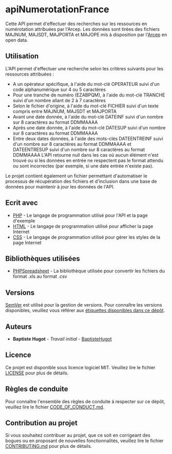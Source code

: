 # apiNumerotationFrance
Cette API permet d'effectuer des recherches sur les ressources en numérotation attribuées par l'Arcep. Les données sont tirées des fichiers MAJNUM, MAJSDT, MAJPORTA et MAJOPE mis à disposition par l'[Arcep](https://www.data.gouv.fr/fr/datasets/ressources-en-numerotation-telephonique/) en open data.

## Utilisation
L'API permet d'effectuer une recherche selon les critères suivants pour les ressources attribuées :
* A un opérateur spécifique, à l'aide du mot-clé OPERATEUR suivi d'un code alphanumérique sur 4 ou 5 caractères
* Pour une tranche de numéro (EZABPQM), à l'aide du mot-clé TRANCHE suivi d'un nombre allant de 2 à 7 caractères
* Selon le fichier d'origine, à l'aide du mot-clé FICHIER suivi d'un texte compris entre MAJNUM, MAJSDT et MAJPORTA
* Avant une date donnée, à l'aide du mot-clé DATEINF suivi d'un nombre sur 8 caractères au format DDMMAAAA
* Après une date donnée, à l'aide du mot-clé DATESUP suivi d'un nombre sur 8 caractères au format DDMMAAAA
* Entre deux dates données, à l'aide des mots-clés DATEENTREINF suivi d'un nombre sur 8 caractères au format DDMMAAAA et DATEENTRESUP suivi d'un nombre sur 8 caractères au format DDMMAAAA
L'API retourne null dans les cas où aucun élément n'est trouvé ou si les données en entrée ne respectent pas le format attendu ou sont incorrectes (par exemple, si une date entrée n'existe pas).

Le projet contient également un fichier permettant d'automatiser le processus de récupération des fichiers et d'inclusion dans une base de données pour maintenir à jour les données de l'API.

## Ecrit avec
* [PHP](https://secure.php.net/) - Le langage de programmation utilisé pour l'API et la page d'exemple
* [HTML](https://www.w3.org/html/) - Le langage de programmation utilisé pour afficher la page Internet
* [CSS](https://www.w3.org/Style/CSS/) - Le langage de programmation utilisé pour gérer les styles de la page Internet

## Bibliothèques utilisées
* [PHPSpreadsheet](https://phpspreadsheet.readthedocs.io/) - La bibliothèque utilisée pour convertir les fichiers du format .xls au format .csv

## Versions
[SemVer](http://semver.org/) est utilisé pour la gestion de versions. Pour connaître les versions disponibles, veuillez vous référer aux [étiquettes disponibles dans ce dépôt](https://github.com/BaptisteHugot/apiNumerotationFrance/releases/).

## Auteurs
* **Baptiste Hugot** - *Travail initial* - [BaptisteHugot](https://github.com/BaptisteHugot)

## Licence
Ce projet est disponible sous licence logiciel MIT. Veuillez lire le fichier [LICENSE](LICENSE) pour plus de détails.

## Règles de conduite
Pour connaître l'ensemble des règles de conduite à respecter sur ce dépôt, veuillez lire le fichier [CODE_OF_CONDUCT.md](CODE_OF_CONDUCT.md).

## Contribution au projet
Si vous souhaitez contribuer au projet, que ce soit en corrigeant des bogues ou en proposant de nouvelles fonctionnalités, veuillez lire le fichier [CONTRIBUTING.md](CONTRIBUTING.md) pour plus de détails.